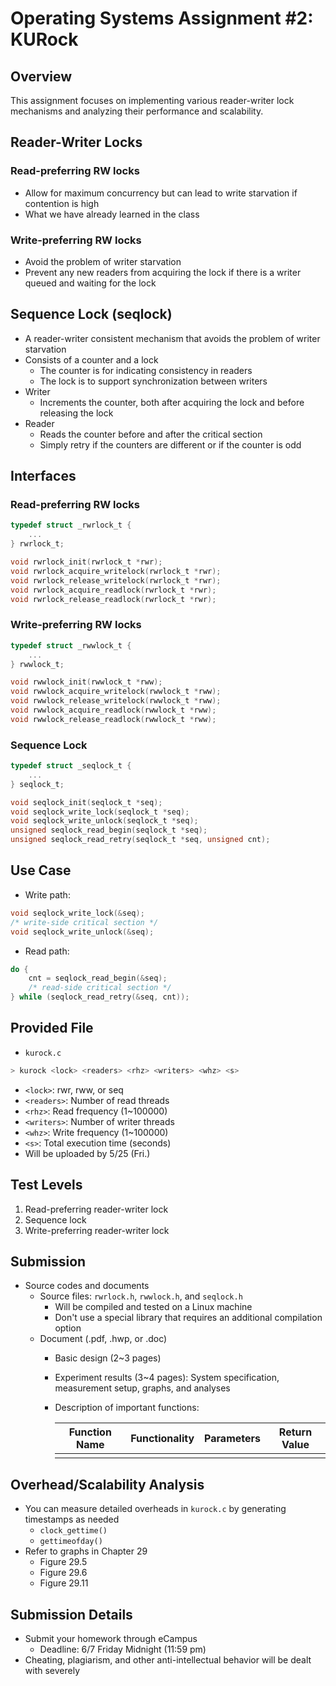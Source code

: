 # Operating Systems Assignment #2: KURock

## Overview

This assignment focuses on implementing various reader-writer lock mechanisms and analyzing their performance and scalability.

## Reader-Writer Locks

### Read-preferring RW locks

- Allow for maximum concurrency but can lead to write starvation if contention is high
- What we have already learned in the class

### Write-preferring RW locks

- Avoid the problem of writer starvation
- Prevent any new readers from acquiring the lock if there is a writer queued and waiting for the lock

## Sequence Lock (seqlock)

- A reader-writer consistent mechanism that avoids the problem of writer starvation
- Consists of a counter and a lock
  - The counter is for indicating consistency in readers
  - The lock is to support synchronization between writers
- Writer
  - Increments the counter, both after acquiring the lock and before releasing the lock
- Reader
  - Reads the counter before and after the critical section
  - Simply retry if the counters are different or if the counter is odd

## Interfaces

### Read-preferring RW locks

```c
typedef struct _rwrlock_t {
    ...
} rwrlock_t;

void rwrlock_init(rwrlock_t *rwr);
void rwrlock_acquire_writelock(rwrlock_t *rwr);
void rwrlock_release_writelock(rwrlock_t *rwr);
void rwrlock_acquire_readlock(rwrlock_t *rwr);
void rwrlock_release_readlock(rwrlock_t *rwr);
```

### Write-preferring RW locks

```c
typedef struct _rwwlock_t {
    ...
} rwwlock_t;

void rwwlock_init(rwwlock_t *rww);
void rwwlock_acquire_writelock(rwwlock_t *rww);
void rwwlock_release_writelock(rwwlock_t *rww);
void rwwlock_acquire_readlock(rwwlock_t *rww);
void rwwlock_release_readlock(rwwlock_t *rww);
```

### Sequence Lock

```c
typedef struct _seqlock_t {
    ...
} seqlock_t;

void seqlock_init(seqlock_t *seq);
void seqlock_write_lock(seqlock_t *seq);
void seqlock_write_unlock(seqlock_t *seq);
unsigned seqlock_read_begin(seqlock_t *seq);
unsigned seqlock_read_retry(seqlock_t *seq, unsigned cnt);
```

## Use Case

- Write path:

```c
void seqlock_write_lock(&seq);
/* write-side critical section */
void seqlock_write_unlock(&seq);
```

- Read path:

```c
do {
    cnt = seqlock_read_begin(&seq);
    /* read-side critical section */
} while (seqlock_read_retry(&seq, cnt));
```

## Provided File

- `kurock.c`

```bash
> kurock <lock> <readers> <rhz> <writers> <whz> <s>
```

- `<lock>`: rwr, rww, or seq
- `<readers>`: Number of read threads
- `<rhz>`: Read frequency (1~100000)
- `<writers>`: Number of writer threads
- `<whz>`: Write frequency (1~100000)
- `<s>`: Total execution time (seconds)
- Will be uploaded by 5/25 (Fri.)

## Test Levels

1. Read-preferring reader-writer lock
2. Sequence lock
3. Write-preferring reader-writer lock

## Submission

- Source codes and documents
  - Source files: `rwrlock.h`, `rwwlock.h`, and `seqlock.h`
    - Will be compiled and tested on a Linux machine
    - Don't use a special library that requires an additional compilation option
  - Document (.pdf, .hwp, or .doc)
    - Basic design (2~3 pages)
    - Experiment results (3~4 pages): System specification, measurement setup, graphs, and analyses
    - Description of important functions:


      | Function Name | Functionality | Parameters | Return Value |
      | ------------- | ------------- | ---------- | ------------ |
      |               |               |            |              |

## Overhead/Scalability Analysis

- You can measure detailed overheads in `kurock.c` by generating timestamps as needed
  - `clock_gettime()`
  - `gettimeofday()`
- Refer to graphs in Chapter 29
  - Figure 29.5
  - Figure 29.6
  - Figure 29.11

## Submission Details

- Submit your homework through eCampus
  - Deadline: 6/7 Friday Midnight (11:59 pm)
- Cheating, plagiarism, and other anti-intellectual behavior will be dealt with severely
